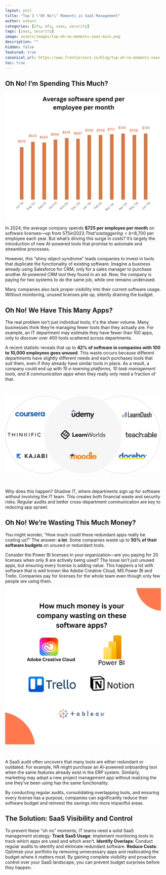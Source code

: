 ```yaml
---
layout: post
title: "Top 3 \"Oh No!\" Moments in SaaS Management"
author: oskars
categories: [2fa, mfa, saas, security]
tags: [saas, security]
image: assets/images/top-oh-no-moments-saas-main.png
description: ""
hidden: false
featured: true
canonical_url: https://www.frontierzero.io/blog/top-oh-no-moments-saas
toc: true
---
```


## Oh No! I’m Spending This Much?

![Average SaaS Spend per Employee](/assets/images/saas-average-spend-per-employee.png)

In 2024, the average company spends <b>$725 per employee per month</b> on software licenses—up from $575 in 2023. That’s a staggering <b>$8,700 per employee each year</b>. But what’s driving this surge in costs? It’s largely the introduction of new AI-powered tools that promise to automate and streamline processes.
<br>

However, this “shiny object syndrome” leads companies to invest in tools that duplicate the functionality of existing software. Imagine a business already using Salesforce for CRM, only for a sales manager to purchase another AI-powered CRM tool they found in an ad. Now, the company is paying for two systems to do the same job, while one remains underused.
<br>

Many companies also lack proper visibility into their current software usage. Without monitoring, unused licenses pile up, silently draining the budget.


## Oh No! We Have This Many Apps?

The real problem isn't just individual tools; it's the sheer volume. Many businesses think they’re managing fewer tools than they actually are. For example, an IT department may estimate they have fewer than 100 apps, only to discover over 400 tools scattered across departments.
<br>

A recent statistic reveals that up to <b>42% of software in companies with 100 to 10,000 employees goes unused</b>. This waste occurs because different departments have slightly different needs and each purchases tools that suit them, even if they already have similar tools in place. As a result, a company could end up with _15 e-learning platforms, 10 task management tools, and 8 communication apps_ when they really only need a fraction of that.

<br>

![Best learning platforms 2024](/assets/images/best-learning-platforms.png)

<br>

Why does this happen? Shadow IT, where departments sign up for software without involving the IT team. This creates both financial waste and security risks. Regular audits and better cross-department communication are key to reducing app sprawl.

## Oh No! We’re Wasting This Much Money?

You might wonder, “How much could these redundant apps really be costing us?” The answer: <b>a lot</b>. Some companies waste up to <b>50% of their software budgets</b> on unused or redundant tools.
<br>

Consider the Power BI licenses in your organization—are you paying for 20 licenses when only 8 are actively being used? The issue isn’t just unused apps, but ensuring every license is adding value. This happens a lot with software that is well known like Adobe Creative Cloud, MS Power BI and Trello. Companies pay for licenses for the whole team even though only few people are using them.

![Software Cost Utilization](/assets/images/software-cost-utilzation.png)

<br>

A SaaS audit often uncovers that many tools are either redundant or outdated. For example, HR might purchase an AI-powered onboarding tool when the same features already exist in the ERP system. Similarly, marketing may adopt a new project management app without realizing the one they’ve been using has the same functionality.
<br>

By conducting regular audits, consolidating overlapping tools, and ensuring every license has a purpose, companies can significantly reduce their software budget and reinvest the savings into more impactful areas.

## The Solution: SaaS Visibility and Control

To prevent these "oh no" moments, IT teams need a solid SaaS management strategy:
<b>Track SaaS Usage</b>: Implement monitoring tools to track which apps are used and which aren’t.
<b>Identify Overlaps</b>: Conduct regular audits to identify and eliminate redundant software.
<b>Reduce Costs</b>: Optimize your portfolio by removing unnecessary apps and reallocating the budget where it matters most.
By gaining complete visibility and proactive control over your SaaS landscape, you can prevent budget surprises before they happen.

